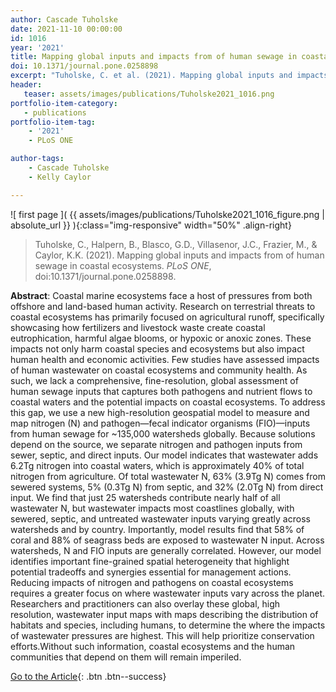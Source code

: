 ```yaml
---
author: Cascade Tuholske
date: 2021-11-10 00:00:00
id: 1016
year: '2021'
title: Mapping global inputs and impacts from of human sewage in coastal ecosystems
doi: 10.1371/journal.pone.0258898
excerpt: "Tuholske, C. et al. (2021). Mapping global inputs and impacts from of human sewage in coastal ecosystems. _PLoS ONE_, doi:10.1371/journal.pone.0258898."
header:
   teaser: assets/images/publications/Tuholske2021_1016.png
portfolio-item-category:
   - publications
portfolio-item-tag:
    - '2021'
    - PLoS ONE

author-tags:
    - Cascade Tuholske
    - Kelly Caylor

---
```


![ first page ]( {{ assets/images/publications/Tuholske2021_1016_figure.png | absolute_url }} ){:class="img-responsive" width="50%" .align-right}

> Tuholske, C., Halpern, B., Blasco, G.D., Villasenor, J.C., Frazier, M., & Caylor, K.K. (2021). Mapping global inputs and impacts from of human sewage in coastal ecosystems. _PLoS ONE_, doi:10.1371/journal.pone.0258898.

**Abstract**: Coastal marine ecosystems face a host of pressures from both offshore and land-based human activity. Research on terrestrial threats to coastal ecosystems has primarily focused on agricultural runoff, specifically showcasing how fertilizers and livestock waste create coastal eutrophication, harmful algae blooms, or hypoxic or anoxic zones. These impacts not only harm coastal species and ecosystems but also impact human health and economic activities. Few studies have assessed impacts of human wastewater on coastal ecosystems and community health. As such, we lack a comprehensive, fine-resolution, global assessment of human sewage inputs that captures both pathogens and nutrient flows to coastal waters and the potential impacts on coastal ecosystems. To address this gap, we use a new high-resolution geospatial model to measure and map nitrogen (N) and pathogen—fecal indicator organisms (FIO)—inputs from human sewage for ~135,000 watersheds globally. Because solutions depend on the source, we separate nitrogen and pathogen inputs from sewer, septic, and direct inputs. Our model indicates that wastewater adds 6.2Tg nitrogen into coastal waters, which is approximately 40% of total nitrogen from agriculture. Of total wastewater N, 63% (3.9Tg N) comes from sewered systems, 5% (0.3Tg N) from septic, and 32% (2.0Tg N) from direct input. We find that just 25 watersheds contribute nearly half of all wastewater N, but wastewater impacts most coastlines globally, with sewered, septic, and untreated wastewater inputs varying greatly across watersheds and by country. Importantly, model results find that 58% of coral and 88% of seagrass beds are exposed to wastewater N input. Across watersheds, N and FIO inputs are generally correlated. However, our model identifies important fine-grained spatial heterogeneity that highlight potential tradeoffs and synergies essential for management actions. Reducing impacts of nitrogen and pathogens on coastal ecosystems requires a greater focus on where wastewater inputs vary across the planet. Researchers and practitioners can also overlay these global, high resolution, wastewater input maps with maps describing the distribution of habitats and species, including humans, to determine the where the impacts of wastewater pressures are highest. This will help prioritize conservation efforts.Without such information, coastal ecosystems and the human communities that depend on them will remain imperiled.

[Go to the Article](https://www.doi.org/10.1371/journal.pone.0258898){: .btn .btn--success}